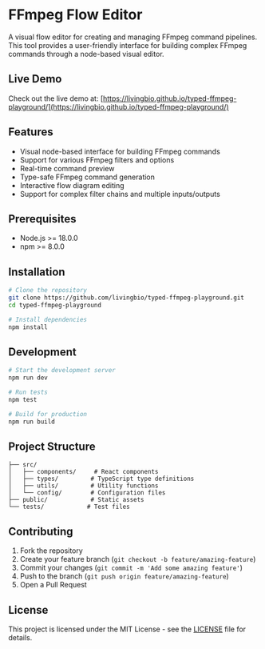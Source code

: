 # FFmpeg Flow Editor

A visual flow editor for creating and managing FFmpeg command pipelines. This tool provides a user-friendly interface for building complex FFmpeg commands through a node-based visual editor.

## Live Demo

Check out the live demo at: [https://livingbio.github.io/typed-ffmpeg-playground/](https://livingbio.github.io/typed-ffmpeg-playground/)

## Features

- Visual node-based interface for building FFmpeg commands
- Support for various FFmpeg filters and options
- Real-time command preview
- Type-safe FFmpeg command generation
- Interactive flow diagram editing
- Support for complex filter chains and multiple inputs/outputs

## Prerequisites

- Node.js >= 18.0.0
- npm >= 8.0.0

## Installation

```bash
# Clone the repository
git clone https://github.com/livingbio/typed-ffmpeg-playground.git
cd typed-ffmpeg-playground

# Install dependencies
npm install
```

## Development

```bash
# Start the development server
npm run dev

# Run tests
npm test

# Build for production
npm run build
```

## Project Structure

```
├── src/
│   ├── components/     # React components
│   ├── types/         # TypeScript type definitions
│   ├── utils/         # Utility functions
│   └── config/        # Configuration files
├── public/            # Static assets
└── tests/            # Test files
```

## Contributing

1. Fork the repository
2. Create your feature branch (`git checkout -b feature/amazing-feature`)
3. Commit your changes (`git commit -m 'Add some amazing feature'`)
4. Push to the branch (`git push origin feature/amazing-feature`)
5. Open a Pull Request

## License

This project is licensed under the MIT License - see the [LICENSE](LICENSE) file for details.
